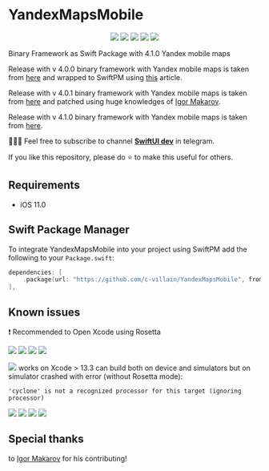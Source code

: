 # YandexMapsMobile

<p align="center">
     <img src="https://img.shields.io/badge/release-4.1.0-blue" />
    <img src="https://img.shields.io/badge/platform-IOS-blue" />
    <img src="https://img.shields.io/badge/iOS-11-blue" />
     <img src="https://img.shields.io/badge/license-MIT-blue" />
     <img src="https://img.shields.io/badge/Xcode 13.4-OK-green" /> 
</p>

Binary Framework as Swift Package with 4.1.0 Yandex mobile maps

Release with v 4.0.0 binary framework with Yandex mobile maps is taken from [here](https://maps-ios-pods-public.s3.yandex.net/YandexMapsMobile-2020082814.7344935-775744421.framework.zip) and wrapped to SwiftPM using [this](https://habr.com/ru/company/e-legion/blog/549390/) article.

Release with v 4.0.1 binary framework with Yandex mobile maps is taken from [here](https://maps-ios-pods-public.s3.yandex.net/YandexMapsMobile-2020082814.7344935-775744421.framework.zip) and patched using huge knowledges of [Igor Makarov](https://github.com/igor-makarov).

Release with v 4.1.0 binary framework with Yandex mobile maps is taken from [here](https://maps-ios-pods-public.s3.yandex.net/YandexMapsMobile-4.1.0-full.framework.zip).

👨🏻‍💻 Feel free to subscribe to channel **[SwiftUI dev](https://t.me/swiftui_dev)** in telegram.

If you like this repository, please do :star: to make this useful for others.

## Requirements

- iOS 11.0


## Swift Package Manager

To integrate YandexMapsMobile into your project using SwiftPM add the following to your `Package.swift`:

```swift
dependencies: [
    .package(url: "https://github.com/c-villain/YandexMapsMobile", from: "4.1.0"),
],
```

## Known issues

❗️ Recommended to Open Xcode using Rosetta 

<img src="https://img.shields.io/badge/release-4.0.1-blue" /> <img src="https://img.shields.io/badge/Xcode%2013.3/13.4-Rosetta-blue" /> <img src="https://img.shields.io/badge/Simulators-OK-green" /> <img src="https://img.shields.io/badge/Device-OK-green" /> 

<img src="https://img.shields.io/badge/release-4.0.1-blue" />  works on Xcode > 13.3 can build both on device and simulators but on simulator crashed with error (without Rosetta mode):
```
'cyclone' is not a recognized processor for this target (ignoring processor)
```

<img src="https://img.shields.io/badge/release-4.0.0-blue" /> <img src="https://img.shields.io/badge/Xcode%2013.2.1-Rosetta-blue" /> <img src="https://img.shields.io/badge/Simulators-OK-green" /> <img src="https://img.shields.io/badge/Device-fails-red" /> 

## Special thanks

to [Igor Makarov](https://github.com/igor-makarov) for his contributing!


